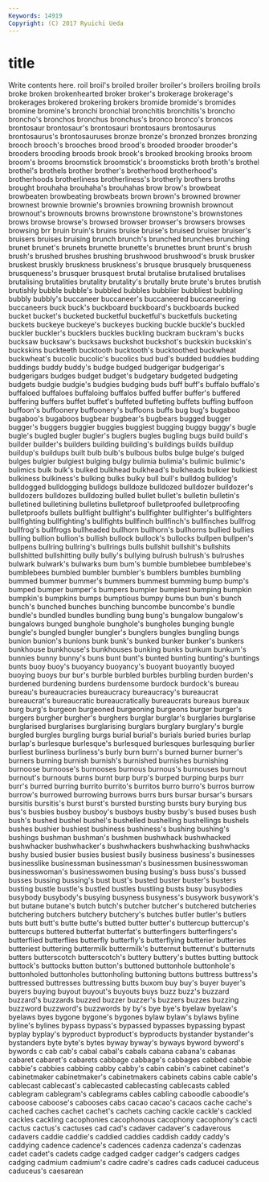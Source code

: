 ```yaml
---
Keywords: 14919 
Copyright: (C) 2017 Ryuichi Ueda
---
```


# title

Write contents here.
roil broil's broiled broiler broiler's broilers broiling broils broke broken
brokenhearted broker broker's brokerage brokerage's brokerages brokered brokering brokers bromide
bromide's bromides bromine bromine's bronchi bronchial bronchitis bronchitis's broncho broncho's
bronchos bronchus bronchus's bronco bronco's broncos brontosaur brontosaur's brontosauri brontosaurs
brontosaurus brontosaurus's brontosauruses bronze bronze's bronzed bronzes bronzing brooch brooch's
brooches brood brood's brooded brooder brooder's brooders brooding broods brook
brook's brooked brooking brooks broom broom's brooms broomstick broomstick's broomsticks
broth broth's brothel brothel's brothels brother brother's brotherhood brotherhood's brotherhoods
brotherliness brotherliness's brotherly brothers broths brought brouhaha brouhaha's brouhahas brow
brow's browbeat browbeaten browbeating browbeats brown brown's browned browner brownest
brownie brownie's brownies browning brownish brownout brownout's brownouts browns brownstone
brownstone's brownstones brows browse browse's browsed browser browser's browsers browses
browsing brr bruin bruin's bruins bruise bruise's bruised bruiser bruiser's
bruisers bruises bruising brunch brunch's brunched brunches brunching brunet brunet's
brunets brunette brunette's brunettes brunt brunt's brush brush's brushed brushes
brushing brushwood brushwood's brusk brusker bruskest bruskly bruskness bruskness's brusque
brusquely brusqueness brusqueness's brusquer brusquest brutal brutalise brutalised brutalises brutalising
brutalities brutality brutality's brutally brute brute's brutes brutish brutishly bubble
bubble's bubbled bubbles bubblier bubbliest bubbling bubbly bubbly's buccaneer buccaneer's
buccaneered buccaneering buccaneers buck buck's buckboard buckboard's buckboards bucked bucket
bucket's bucketed bucketful bucketful's bucketfuls bucketing buckets buckeye buckeye's buckeyes
bucking buckle buckle's buckled buckler buckler's bucklers buckles buckling buckram
buckram's bucks bucksaw bucksaw's bucksaws buckshot buckshot's buckskin buckskin's buckskins
buckteeth bucktooth bucktooth's bucktoothed buckwheat buckwheat's bucolic bucolic's bucolics bud
bud's budded buddies budding buddings buddy buddy's budge budged budgerigar
budgerigar's budgerigars budges budget budget's budgetary budgeted budgeting budgets budgie
budgie's budgies budging buds buff buff's buffalo buffalo's buffaloed buffaloes
buffaloing buffalos buffed buffer buffer's buffered buffering buffers buffet buffet's
buffeted buffeting buffets buffing buffoon buffoon's buffoonery buffoonery's buffoons buffs
bug bug's bugaboo bugaboo's bugaboos bugbear bugbear's bugbears bugged bugger
bugger's buggers buggier buggies buggiest bugging buggy buggy's bugle bugle's
bugled bugler bugler's buglers bugles bugling bugs build build's builder
builder's builders building building's buildings builds buildup buildup's buildups built
bulb bulb's bulbous bulbs bulge bulge's bulged bulges bulgier bulgiest
bulging bulgy bulimia bulimia's bulimic bulimic's bulimics bulk bulk's bulked
bulkhead bulkhead's bulkheads bulkier bulkiest bulkiness bulkiness's bulking bulks bulky
bull bull's bulldog bulldog's bulldogged bulldogging bulldogs bulldoze bulldozed bulldozer
bulldozer's bulldozers bulldozes bulldozing bulled bullet bullet's bulletin bulletin's bulletined
bulletining bulletins bulletproof bulletproofed bulletproofing bulletproofs bullets bullfight bullfight's bullfighter
bullfighter's bullfighters bullfighting bullfighting's bullfights bullfinch bullfinch's bullfinches bullfrog bullfrog's
bullfrogs bullheaded bullhorn bullhorn's bullhorns bullied bullies bulling bullion bullion's
bullish bullock bullock's bullocks bullpen bullpen's bullpens bullring bullring's bullrings
bulls bullshit bullshit's bullshits bullshitted bullshitting bully bully's bullying bulrush
bulrush's bulrushes bulwark bulwark's bulwarks bum bum's bumble bumblebee bumblebee's
bumblebees bumbled bumbler bumbler's bumblers bumbles bumbling bummed bummer bummer's
bummers bummest bumming bump bump's bumped bumper bumper's bumpers bumpier
bumpiest bumping bumpkin bumpkin's bumpkins bumps bumptious bumpy bums bun
bun's bunch bunch's bunched bunches bunching buncombe buncombe's bundle bundle's
bundled bundles bundling bung bung's bungalow bungalow's bungalows bunged bunghole
bunghole's bungholes bunging bungle bungle's bungled bungler bungler's bunglers bungles
bungling bungs bunion bunion's bunions bunk bunk's bunked bunker bunker's
bunkers bunkhouse bunkhouse's bunkhouses bunking bunks bunkum bunkum's bunnies bunny
bunny's buns bunt bunt's bunted bunting bunting's buntings bunts buoy
buoy's buoyancy buoyancy's buoyant buoyantly buoyed buoying buoys bur bur's
burble burbled burbles burbling burden burden's burdened burdening burdens burdensome
burdock burdock's bureau bureau's bureaucracies bureaucracy bureaucracy's bureaucrat bureaucrat's bureaucratic
bureaucratically bureaucrats bureaus bureaux burg burg's burgeon burgeoned burgeoning burgeons
burger burger's burgers burgher burgher's burghers burglar burglar's burglaries burglarise
burglarised burglarises burglarising burglars burglary burglary's burgle burgled burgles burgling
burgs burial burial's burials buried buries burlap burlap's burlesque burlesque's
burlesqued burlesques burlesquing burlier burliest burliness burliness's burly burn burn's
burned burner burner's burners burning burnish burnish's burnished burnishes burnishing
burnoose burnoose's burnooses burnous burnous's burnouses burnout burnout's burnouts burns
burnt burp burp's burped burping burps burr burr's burred burring
burrito burrito's burritos burro burro's burros burrow burrow's burrowed burrowing
burrows burrs burs bursar bursar's bursars bursitis bursitis's burst burst's
bursted bursting bursts bury burying bus bus's busbies busboy busboy's
busboys busby busby's bused buses bush bush's bushed bushel bushel's
bushelled bushelling bushellings bushels bushes bushier bushiest bushiness bushiness's bushing
bushing's bushings bushman bushman's bushmen bushwhack bushwhacked bushwhacker bushwhacker's bushwhackers
bushwhacking bushwhacks bushy busied busier busies busiest busily business business's
businesses businesslike businessman businessman's businessmen businesswoman businesswoman's businesswomen busing busing's
buss buss's bussed busses bussing bussing's bust bust's busted buster
buster's busters busting bustle bustle's bustled bustles bustling busts busy
busybodies busybody busybody's busying busyness busyness's busywork busywork's but butane
butane's butch butch's butcher butcher's butchered butcheries butchering butchers butchery
butchery's butches butler butler's butlers buts butt butt's butte butte's
butted butter butter's buttercup buttercup's buttercups buttered butterfat butterfat's butterfingers
butterfingers's butterflied butterflies butterfly butterfly's butterflying butterier butteries butteriest buttering
buttermilk buttermilk's butternut butternut's butternuts butters butterscotch butterscotch's buttery buttery's
buttes butting buttock buttock's buttocks button button's buttoned buttonhole buttonhole's
buttonholed buttonholes buttonholing buttoning buttons buttress buttress's buttressed buttresses buttressing
butts buxom buy buy's buyer buyer's buyers buying buyout buyout's
buyouts buys buzz buzz's buzzard buzzard's buzzards buzzed buzzer buzzer's
buzzers buzzes buzzing buzzword buzzword's buzzwords by by's bye bye's
byelaw byelaw's byelaws byes bygone bygone's bygones bylaw bylaw's bylaws
byline byline's bylines bypass bypass's bypassed bypasses bypassing bypast byplay
byplay's byproduct byproduct's byproducts bystander bystander's bystanders byte byte's bytes
byway byway's byways byword byword's bywords c cab cab's cabal
cabal's cabals cabana cabana's cabanas cabaret cabaret's cabarets cabbage cabbage's
cabbages cabbed cabbie cabbie's cabbies cabbing cabby cabby's cabin cabin's
cabinet cabinet's cabinetmaker cabinetmaker's cabinetmakers cabinets cabins cable cable's cablecast
cablecast's cablecasted cablecasting cablecasts cabled cablegram cablegram's cablegrams cables cabling
caboodle caboodle's caboose caboose's cabooses cabs cacao cacao's cacaos cache
cache's cached caches cachet cachet's cachets caching cackle cackle's cackled
cackles cackling cacophonies cacophonous cacophony cacophony's cacti cactus cactus's cactuses
cad cad's cadaver cadaver's cadaverous cadavers caddie caddie's caddied caddies
caddish caddy caddy's caddying cadence cadence's cadences cadenza cadenza's cadenzas
cadet cadet's cadets cadge cadged cadger cadger's cadgers cadges cadging
cadmium cadmium's cadre cadre's cadres cads caducei caduceus caduceus's caesarean
